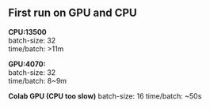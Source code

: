 
## First run on GPU and CPU  
**CPU:13500**  
batch-size: 32  
time/batch: >11m  

**GPU:4070:**  
batch-size: 32  
time/batch: 8~9m  


**Colab GPU (CPU too slow)**
batch-size: 16
time/batch: ~50s  